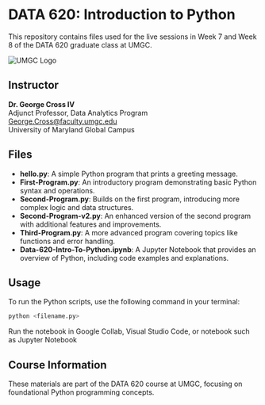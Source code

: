 # DATA 620: Introduction to Python

This repository contains files used for the live sessions in Week 7 and Week 8 of the DATA 620 graduate class at UMGC.

![UMGC Logo](https://upload.wikimedia.org/wikipedia/commons/thumb/e/ef/UMGC_Logo.svg/1200px-UMGC_Logo.svg.png)

## Instructor

**Dr. George Cross IV**  
Adjunct Professor, Data Analytics Program  
[George.Cross@faculty.umgc.edu](mailto:George.Cross@faculty.umgc.edu)  
University of Maryland Global Campus

## Files

- **hello.py**: A simple Python program that prints a greeting message.
- **First-Program.py**: An introductory program demonstrating basic Python syntax and operations.
- **Second-Program.py**: Builds on the first program, introducing more complex logic and data structures.
- **Second-Program-v2.py**: An enhanced version of the second program with additional features and improvements.
- **Third-Program.py**: A more advanced program covering topics like functions and error handling.
- **Data-620-Intro-To-Python.ipynb**: A Jupyter Notebook that provides an overview of Python, including code examples and explanations.

## Usage

To run the Python scripts, use the following command in your terminal:

```bash
python <filename.py>
```
Run the notebook in Google Collab, Visual Studio Code, or notebook such as Jupyter Notebook
## Course Information

These materials are part of the DATA 620 course at UMGC, focusing on foundational Python programming concepts.
